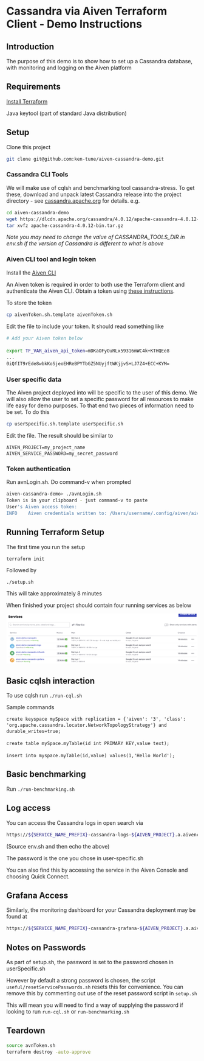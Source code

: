 # Cassandra via Aiven Terraform Client -  Demo Instructions



## Introduction

The purpose of this demo is to show how to set up a Cassandra database, with monitoring and logging on the Aiven platform

## Requirements

[Install Terraform](https://developer.hashicorp.com/terraform/tutorials/aws-get-started/install-cli)

Java keytool (part of standard Java distribution)

## Setup

Clone this project

```bash
git clone git@github.com:ken-tune/aiven-cassandra-demo.git
```

### Cassandra CLI Tools

We will make use of cqlsh and benchmarking tool cassandra-stress. To get these, download and unpack latest Cassandra release into the project directory - see [cassandra.apache.org](https://cassandra.apache.org/_/download.html) for details. e.g.

```bash
cd aiven-cassandra-demo
wget https://dlcdn.apache.org/cassandra/4.0.12/apache-cassandra-4.0.12-bin.tar.gz 
tar xvfz apache-cassandra-4.0.12-bin.tar.gz 
```

*Note you may need to change the value of CASSANDRA_TOOLS_DIR in env.sh if the version of Cassandra is different to what is above*

### Aiven CLI tool and login token

Install the [Aiven CLI](https://aiven.io/docs/tools/cli)

An Aiven token is required in order to both use the Terraform client and authenticate the Aiven CLI. Obtain a token using [these instructions](https://docs.aiven.io/docs/platform/howto/create_authentication_token).

To store the token

```bash
cp aivenToken.sh.template aivenToken.sh	
```

Edit the file to include your token. It should read something like

```bash
# Add your Aiven token below

export TF_VAR_aiven_api_token=mDKaOFyOuRLx59316mWC4k+KTHQEe8
...
0iQfIT9rEde8wbkKoSjeoEHReBPYTbGZ5NUyjftWKjjvS+LJ7Z4+ECC+KYM=
```

### User specific data

The Aiven project deployed into will be specific to the user of this demo. We will also allow the user to set a specific password for all resources to make life easy for demo purposes. To that end two pieces of information need to be set. To do this

```bash
cp userSpecific.sh.template userSpecific.sh 
```

Edit the file. The result should be similar to	

```
AIVEN_PROJECT=my_project_name
AIVEN_SERVICE_PASSWORD=my_secret_password	
```

### Token authentication

Run avnLogin.sh. Do command-v when prompted

```bash
aiven-cassandra-demo> ./avnLogin.sh
Token is in your clipboard - just command-v to paste
User's Aiven access token: 
INFO	Aiven credentials written to: /Users/username/.config/aiven/aiven-credentials.json
```

## Running Terraform Setup

The first time you run the setup

```
terraform init
```

Followed by 

```
./setup.sh
```

This will take approximately 8 minutes

When finished your project should contain four running services as below

![running services](images/runningServices.png)

## Basic cqlsh interaction

To use cqlsh run `./run-cql.sh`

Sample commands

```
create keyspace mySpace with replication = {'aiven': '3', 'class': 'org.apache.cassandra.locator.NetworkTopologyStrategy'} and durable_writes=true;

create table mySpace.myTable(id int PRIMARY KEY,value text);

insert into myspace.myTable(id,value) values(1,'Hello World');
```

## Basic benchmarking

Run `./run-benchmarking.sh`

## Log access

You can access the Cassandra logs in open search via 

```bash
https://${SERVICE_NAME_PREFIX}-cassandra-logs-${AIVEN_PROJECT}.a.aivencloud.com/
```

(Source env.sh and then echo the above)

The password is the one you chose in user-specific.sh

You can also find this by accessing the service in the Aiven Console and choosing Quick Connect.

## Grafana Access

Similarly, the monitoring dashboard for your Cassandra deployment may be found at

```bash
https://${SERVICE_NAME_PREFIX}-cassandra-grafana-${AIVEN_PROJECT}.a.aivencloud.com/
```

## Notes on Passwords

As part of setup.sh, the password is set to the password chosen in userSpecific.sh

However by default a strong password is chosen, the script `useful/resetServicePasswords.sh` resets this for convenience. You can remove this by commenting out use of the reset password script in `setup.sh`

This will mean you will need to find a way of supplying the password if looking to run `run-cql.sh` or `run-benchmarking.sh`

## Teardown

```bash
source avnToken.sh
terraform destroy -auto-approve
```

